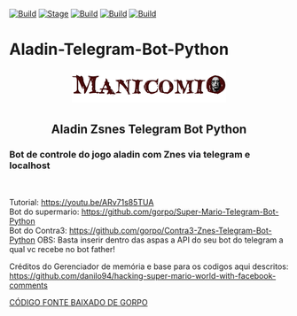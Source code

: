 [![Build](https://img.shields.io/badge/dev-gorpo-brightgreen.svg)]()
[![Stage](https://img.shields.io/badge/Release-Stable-brightgreen.svg)]()
[![Build](https://img.shields.io/badge/python-v3.7-blue.svg)]()
[![Build](https://img.shields.io/badge/windows-7%208%2010-blue.svg)]()
[![Build](https://img.shields.io/badge/arquiterura-64bits-blue.svg)]()<br>
# Aladin-Telegram-Bot-Python
  <h6 align="center">
   <img src="https://raw.githubusercontent.com/gorpo/Manicomio-Boot-Theme/master/manicomio/boot.png" width="55%"></img>
       <h2 align="center">Aladin Zsnes Telegram Bot Python</h2>
  </h6>
<h3> Bot de controle do jogo aladin com Znes via telegram e localhost</h3><br>

Tutorial: https://youtu.be/ARv71s85TUA  <br>
Bot do supermario: https://github.com/gorpo/Super-Mario-Telegram-Bot-Python <br>
Bot do Contra3: https://github.com/gorpo/Contra3-Znes-Telegram-Bot-Python
OBS: Basta inserir dentro das aspas a API do seu bot do telegram a qual vc recebe no bot father!<br>

Créditos do Gerenciador de memória e base para os codigos aqui descritos: 
https://github.com/danilo94/hacking-super-mario-world-with-facebook-comments<br>

[CÓDIGO FONTE BAIXADO DE GORPO](https://github.com/gorpo/Aladin-Telegram-Bot-Python)
